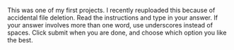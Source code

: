 This was one of my first projects. I recently reuploaded this because of accidental file deletion.
Read the instructions and type in your answer.
If your answer involves more than one word, use underscores instead of spaces.
Click submit when you are done, and choose which option you like the best.
